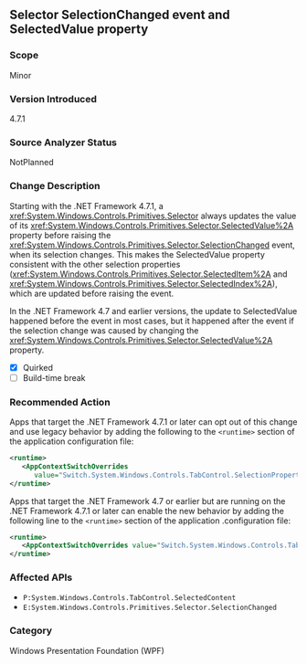 ## Selector SelectionChanged event and SelectedValue property

### Scope
Minor

### Version Introduced
4.7.1

### Source Analyzer Status
NotPlanned

### Change Description
Starting with the .NET Framework 4.7.1, a <xref:System.Windows.Controls.Primitives.Selector> always updates the value of its
<xref:System.Windows.Controls.Primitives.Selector.SelectedValue%2A> property before raising the
<xref:System.Windows.Controls.Primitives.Selector.SelectionChanged> event, when its selection changes.
This makes the SelectedValue property consistent with the other selection properties 
(<xref:System.Windows.Controls.Primitives.Selector.SelectedItem%2A> and 
<xref:System.Windows.Controls.Primitives.Selector.SelectedIndex%2A>), which are updated before raising the event.  

In the .NET Framework 4.7 and earlier versions, the update to SelectedValue happened before the event in most cases, but it happened
after the event if the selection change was caused by changing the 
<xref:System.Windows.Controls.Primitives.Selector.SelectedValue%2A> property.

- [X] Quirked
- [ ] Build-time break

### Recommended Action
Apps that target the .NET Framework 4.7.1 or later can opt out of this change and use legacy behavior
by adding the following to the `<runtime>` section of the application configuration file:

   ```xml
   <runtime>
      <AppContextSwitchOverrides 
         value="Switch.System.Windows.Controls.TabControl.SelectionPropertiesCanLagBehindSelectionChangedEvent=true" />
   </runtime>
   ```

Apps that target the .NET Framework 4.7 or earlier but are running on the .NET Framework 4.7.1 or later can enable the new behavior by adding the following line to the `<runtime>` section of the application .configuration file:

   ```xml
   <runtime>
      <AppContextSwitchOverrides value="Switch.System.Windows.Controls.TabControl.SelectionPropertiesCanLagBehindSelectionChangedEvent=false" />
   </runtime>
   ```

### Affected APIs
* `P:System.Windows.Controls.TabControl.SelectedContent`
* `E:System.Windows.Controls.Primitives.Selector.SelectionChanged`

### Category
Windows Presentation Foundation (WPF)

<!--
    ### Original Bug
    96884
-->


